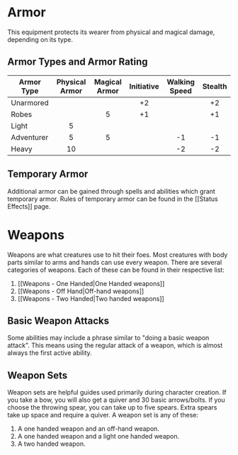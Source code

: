 # Armor
This equipment protects its wearer from physical and magical damage, depending on its type.

## Armor Types and Armor Rating
| Armor Type | Physical Armor | Magical Armor | Initiative | Walking Speed | Stealth |
| ---------- | :------------: | :-----------: | :--------: | :-----------: | :-----: |
| Unarmored  |                |               |     +2     |               |   +2    |
| Robes      |                |       5       |     +1     |               |   +1    |
| Light      |       5        |               |            |               |         |
| Adventurer |       5        |       5       |            |      -1       |   -1    |
| Heavy      |       10       |               |            |      -2       |   -2    |

## Temporary Armor
Additional armor can be gained through spells and abilities which grant temporary armor. Rules of temporary armor can be found in the [[Status Effects]] page.

# Weapons
Weapons are what creatures use to hit their foes. Most creatures with body parts similar to arms and hands can use every weapon. There are several categories of weapons. Each of these can be found in their respective list:
1. [[Weapons - One Handed|One Handed weapons]] 
2. [[Weapons - Off Hand|Off-hand weapons]] 
3. [[Weapons - Two Handed|Two handed weapons]] 

## Basic Weapon Attacks
Some abilities may include a phrase similar to "doing a basic weapon attack". This means using the regular attack of a weapon, which is almost always the first active ability. 

## Weapon Sets
Weapon sets are helpful guides used primarily during character creation. If you take a bow, you will also get a quiver and 30 basic arrows/bolts. If you choose the throwing spear, you can take up to five spears. Extra spears take up space and require a quiver. A weapon set is any of these:
1. A one handed weapon and an off-hand weapon.
2. A one handed weapon and a light one handed weapon.
3. A two handed weapon. 